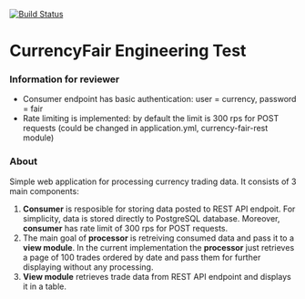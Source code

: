 [![Build Status](https://travis-ci.org/mvpotter/currency-fair.svg?branch=master)](https://travis-ci.org/mvpotter/currency-fair)

# CurrencyFair Engineering Test

### Information for reviewer 

- Consumer endpoint has basic authentication: user = currency, password = fair
- Rate limiting is implemented: by default the limit is 300 rps for POST requests (could be changed in application.yml, currency-fair-rest module)

### About

Simple web application for processing currency trading data. It consists of 3 main components:

1. **Consumer** is resposible for storing data posted to REST API endpoit.  For simplicity, data is stored directly to PostgreSQL database. Moreover, **consumer** has rate limit of 300 rps for POST requests. 
2. The main goal of **processor** is retreiving consumed data and pass it to a **view module**. In the current implementation the **processor** just retrieves a page of 100 trades ordered by date and pass them for further displaying without any processing.
3. **View module** retrieves trade data from REST API endpoint and displays it in a table.
